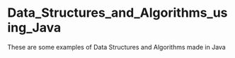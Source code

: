 # Data_Structures_and_Algorithms_using_Java
These are some examples of Data Structures and Algorithms made in Java
